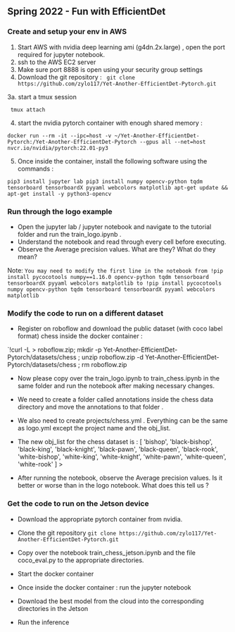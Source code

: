 ## Spring 2022 - Fun with EfficientDet

### Create and setup your env in AWS
1. Start AWS with nvidia deep learning ami (g4dn.2x.large) , open the port required for jupyter notebook. 
2. ssh to the AWS EC2 server 
3. Make sure port 8888 is open using your security group settings
4. Download the git repository :
` git clone https://github.com/zylo117/Yet-Another-EfficientDet-Pytorch.git`

3a. start a tmux session 

` tmux attach` 

4. start the nvidia pytorch container with enough shared memory : 

`docker run --rm -it --ipc=host -v ~/Yet-Another-EfficientDet-Pytorch:/Yet-Another-EfficientDet-Pytorch --gpus all --net=host nvcr.io/nvidia/pytorch:22.01-py3`


5. Once inside the container,  install the following software using the commands : 

`pip3 install jupyter lab
pip3 install numpy opencv-python tqdm tensorboard tensorboardX pyyaml webcolors matplotlib
apt-get update && apt-get install -y python3-opencv
`
### Run through the  logo example
* Open the jupyter lab / jupyter notebook and navigate to the tutorial folder and run the train_logo.ipynb . 
* Understand the notebook and read through every cell before executing.
* Observe the Average precision values. What are they? What do they mean? 

Note: `You may need to modify the first line in the notebook from !pip install pycocotools numpy==1.16.0 opencv-python tqdm tensorboard tensorboardX pyyaml webcolors matplotlib to !pip install pycocotools numpy opencv-python tqdm tensorboard tensorboardX pyyaml webcolors matplotlib`

### Modify the code to run on a different dataset
* Register on roboflow and download the public dataset (with coco label format) chess inside the docker container : 

`!curl -L <link from roboflow> > roboflow.zip; mkdir -p Yet-Another-EfficientDet-Pytorch/datasets/chess ; unzip roboflow.zip -d Yet-Another-EfficientDet-Pytorch/datasets/chess ; rm roboflow.zip

* Now please copy over the train_logo.ipynb to train_chess.ipynb in  the same folder and run the notebook after making necessary changes. 

* We need to create a folder called annotations inside the chess data directory and move the annotations to that folder .

* We also need to create projects/chess.yml . Everything can be the same as logo.yml except the project name and the obj_list. 
* The new obj_list for the chess dataset is : [ 'bishop', 'black-bishop', 'black-king', 'black-knight',  'black-pawn', 'black-queen', 'black-rook', 'white-bishop', 'white-king',  'white-knight', 'white-pawn', 'white-queen',  'white-rook' ] >



* After running the notebook, observe the Average precision values. Is it better or worse than in the logo notebook. What does this tell us ?

### Get the code to run on the Jetson device
* Download the appropriate pytorch container from nvidia.  

* Clone the git repository 
`git clone https://github.com/zylo117/Yet-Another-EfficientDet-Pytorch.git`

* Copy over the notebook train_chess_jetson.ipynb and the file coco_eval.py to the appropriate directories. 
* Start the docker container
* Once inside the docker container : run the jupyter notebook
* Download the best model from the cloud into the corresponding directories in the Jetson
* Run the inference

